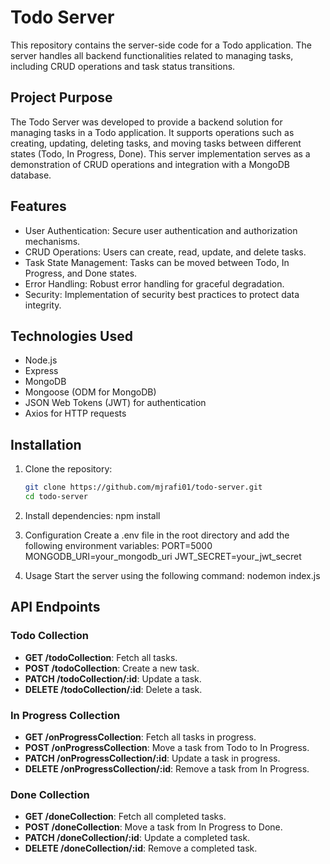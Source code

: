 # Todo Server

This repository contains the server-side code for a Todo application. The server handles all backend functionalities related to managing tasks, including CRUD operations and task status transitions.

## Project Purpose

The Todo Server was developed to provide a backend solution for managing tasks in a Todo application. It supports operations such as creating, updating, deleting tasks, and moving tasks between different states (Todo, In Progress, Done). This server implementation serves as a demonstration of CRUD operations and integration with a MongoDB database.

## Features

- User Authentication: Secure user authentication and authorization mechanisms.
- CRUD Operations: Users can create, read, update, and delete tasks.
- Task State Management: Tasks can be moved between Todo, In Progress, and Done states.
- Error Handling: Robust error handling for graceful degradation.
- Security: Implementation of security best practices to protect data integrity.

## Technologies Used

- Node.js
- Express
- MongoDB
- Mongoose (ODM for MongoDB)
- JSON Web Tokens (JWT) for authentication
- Axios for HTTP requests

## Installation

1. Clone the repository:
   ```sh
   git clone https://github.com/mjrafi01/todo-server.git
   cd todo-server
   
2. Install dependencies:
   npm install

3. Configuration
Create a .env file in the root directory and add the following environment variables:
PORT=5000
MONGODB_URI=your_mongodb_uri
JWT_SECRET=your_jwt_secret

5. Usage
Start the server using the following command:
nodemon index.js
## API Endpoints


### Todo Collection

- **GET /todoCollection**: Fetch all tasks.
- **POST /todoCollection**: Create a new task.
- **PATCH /todoCollection/:id**: Update a task.
- **DELETE /todoCollection/:id**: Delete a task.

### In Progress Collection

- **GET /onProgressCollection**: Fetch all tasks in progress.
- **POST /onProgressCollection**: Move a task from Todo to In Progress.
- **PATCH /onProgressCollection/:id**: Update a task in progress.
- **DELETE /onProgressCollection/:id**: Remove a task from In Progress.

### Done Collection

- **GET /doneCollection**: Fetch all completed tasks.
- **POST /doneCollection**: Move a task from In Progress to Done.
- **PATCH /doneCollection/:id**: Update a completed task.
- **DELETE /doneCollection/:id**: Remove a completed task.

   

   
